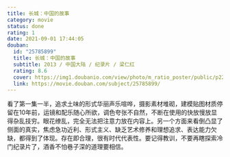 ```yaml
---
title: 长城：中国的故事
category: movie
status: done
rating: 1
date: 2021-09-01 17:44:05
douban:
  id: "25785899"
  title: 长城：中国的故事
  subtitle: 2013 / 中国大陆 / 纪录片 / 梁仁红
  rating: 8.6
  cover: https://img1.doubanio.com/view/photo/m_ratio_poster/public/p2276411877.jpg
  link: https://movie.douban.com/subject/25785899/
---
```


看了第一集一半，追求土味的形式华丽声乐喧哗，摄影素材堆砌，建模贴图材质停留在10年前，运镜和配乐随心所欲，调色夸张不自然，不断在使用的快放慢放显得杂乱技穷。眼花缭乱，完全无法把注意力放在内容上。另一个方面来看倒凸显了侧面的真实，焦虑急功近利、形式主义、缺乏艺术修养和理想追求、表达能力欠缺，都得到了体现。存在即合理，很有时代代表性。要记得教训，不要再瞎探索冷门纪录片了，酒香不怕巷子深的道理要相信。